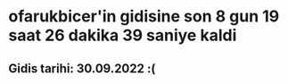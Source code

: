 # ofarukbicer'in gidisine son 8 gun 19 saat 26 dakika 39 saniye kaldi

## Gidis tarihi: 30.09.2022 :(
